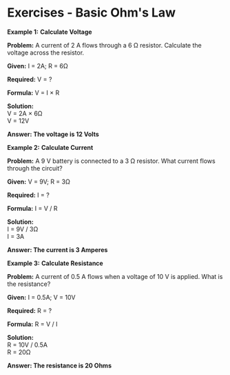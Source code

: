 # Exercises - Basic Ohm's Law

**Example 1:** **Calculate Voltage**

<div class="example">
    <p><strong>Problem:</strong> A current of 2 A flows through a 6 Ω resistor. Calculate the voltage across the resistor.</p>
                        
<div class="calculation">
<strong>Given:</strong>
I = 2A;
R = 6Ω

<strong>Required:</strong>
V = ?

<strong>Formula:</strong>
V = I × R

<strong>Solution:</strong><br>
V = 2A × 6Ω<br>
V = 12V

<strong>Answer: The voltage is 12 Volts</strong>
</div>
</div>

**Example 2:** **Calculate Current**

<div class="example">
    <p><strong>Problem:</strong> A 9 V battery is connected to a 3 Ω resistor. What current flows through the circuit?</p>
                        
<div class="calculation">
<strong>Given:</strong>
V = 9V;
R = 3Ω

<strong>Required:</strong>
I = ?

<strong>Formula:</strong>
I = V / R

<strong>Solution:</strong><br>
I = 9V / 3Ω<br>
I = 3A

<strong>Answer: The current is 3 Amperes</strong>
                        </div>
                    </div>

**Example 3:** **Calculate Resistance**
                    
<div class="example">
    <p><strong>Problem:</strong> A current of 0.5 A flows when a voltage of 10 V is applied. What is the resistance?</p>
                        
<div class="calculation">
<strong>Given:</strong>
I = 0.5A;
V = 10V

<strong>Required:</strong>
R = ?

<strong>Formula:</strong>
R = V / I

<strong>Solution:</strong><br>
R = 10V / 0.5A<br>
R = 20Ω

<strong>Answer: The resistance is 20 Ohms</strong>
</div>
</div>